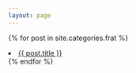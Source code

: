 ```yaml
---
layout: page
---
```


{% for post in site.categories.frat %}
 <li><a href="{{ post.url }}">{{ post.title }}</a></li>
{% endfor %}

